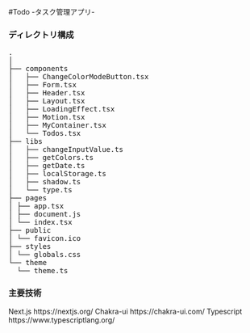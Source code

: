 #Todo -タスク管理アプリ-

<h3>ディレクトリ構成</h3>
<pre>
.
│  
├── components
│   ├── ChangeColorModeButton.tsx
│   ├── Form.tsx
│   ├── Header.tsx
│   ├── Layout.tsx
│   ├── LoadingEffect.tsx
│   ├── Motion.tsx
│   ├── MyContainer.tsx
│   └── Todos.tsx
├── libs
│   ├── changeInputValue.ts
│   ├── getColors.ts
│   ├── getDate.ts
│   ├── localStorage.ts
│   ├── shadow.ts
│   └── type.ts
├── pages
│ ├── app.tsx
│ ├── document.js
│ └── index.tsx
├── public
│ └── favicon.ico
├── styles
│ └── globals.css
└── theme
  └── theme.ts
</pre>

<h3>主要技術</h3>
Next.js https://nextjs.org/
Chakra-ui https://chakra-ui.com/
Typescript https://www.typescriptlang.org/
